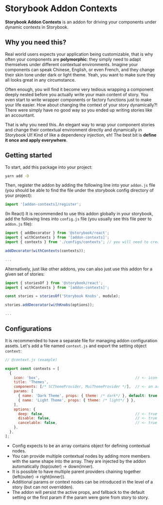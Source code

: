 # Storybook Addon Contexts

**Storybook Addon Contexts** is an addon for driving your components under dynamic contexts in Storybook.


## Why you need this?
Real world users expects your application being customizable, that is why often your components are **polymorphic**:
they simply need to adapt themselves under different contextual environments.  Imagine your components can speak
Chinese, English, or even French, and they change their skin tone under dark or light theme.  Yeah, you want to make
sure they all looks great in any circumstance.

Often enough, you will find it become very tedious wrapping a component deeply nested before you actually write your
main content of story.  You even start to write wrapper components or factory functions just to make your life easier.
How about changing the context of your story dynamically?!  There were simply have no good way so you ended up writing
stories like an accountant.

That is why you need this.  An elegant way to wrap your component stories and change their contextual environment
directly and dynamically in Storybook UI!  Kind of like a dependency injection, eh!  The best bit is **define it once
and apply everywhere**.


## Getting started

To start, add this package into your project:

```bash
yarn add -D
```

Then, register the addon by adding the following line into your `addon.js` file (you should be able to find the file
under the storybook config directory of your project):

```js
import '[addon-contexts]/register';
```

(In React) It is recommended to use this addon globally in your storybook, add the following lines into `config.js`
file (you usually see this file peer to `addon.js` file):

```js
import { addDecorator } from '@storybook/react';
import { withContexts } from '[addon-contexts]';
import { contexts } from './configs/contexts'; // you will need to creat this addon-context config file later

addDecorator(withContexts(contexts));

...
```

Alternatively, just like other addons, you can also just use this addon for a given set of stories:

```js
import { storiesOf } from '@storybook/react';
import { withContexts } from '[addon-contexts]';

const stories = storiesOf('Storybook Knobs', module);

stories.addDecorator(withKnobs(options));

...
```

## Configurations

It is recommended to have a separate file for managing addon configuration assets.  Let's add a file named
`context.js` and export the setting object `context`:

```js
// @context.js (example)

export const contexts = [
  {
    icon: 'box',                                            // <- icon for displaying in the Storybook manager toolbar
    title: 'Themes',
    components: [/* SCThemeProvider, MuiThemeProvider */],  // <- an array contains a chain of component wrappers
    params: [
      { name: 'Dark Theme', props: { theme: /* dark*/ }, default: true },
      { name: 'Light Theme', props: { theme: /* light*/ } },
    ],
    options: {
      deep: false,                                          // <- true to inject props to all components
      disable: false,                                       // <- true to ignore the whole context
      cancelable: false,                                    // <- true to give an option to opt-out temporarily
    },
  },
];
```

- Config expects to be an array contains object for defining contextual nodes.
- You can provide multiple contextual nodes by adding more members with the same shape into the array. They are
injected by the addon automatically (top(outer) -> down(inner).
- It is possible to have multiple parent providers chaining together (left(outer) -> right(inner)).
- Additional params or context nodes can be introduced in the level of a story (but can not overridden).
- The addon will persist the active props, and fallback to the default setting or the first param if the param were
gone from story to story.
